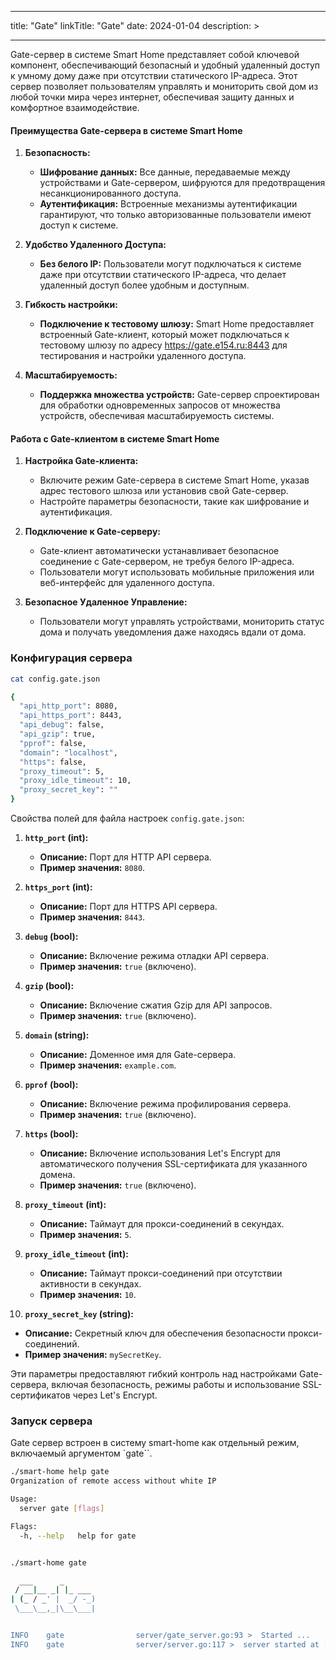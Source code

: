 
---
title: "Gate"
linkTitle: "Gate"
date: 2024-01-04
description: >
  
---

Gate-сервер в системе Smart Home представляет собой ключевой компонент, обеспечивающий безопасный и удобный удаленный доступ к умному дому даже при отсутствии статического IP-адреса. Этот сервер позволяет пользователям управлять и мониторить свой дом из любой точки мира через интернет, обеспечивая защиту данных и комфортное взаимодействие.

#### Преимущества Gate-сервера в системе Smart Home

1. **Безопасность:**
    - **Шифрование данных:** Все данные, передаваемые между устройствами и Gate-сервером, шифруются для предотвращения несанкционированного доступа.
    - **Аутентификация:** Встроенные механизмы аутентификации гарантируют, что только авторизованные пользователи имеют доступ к системе.

2. **Удобство Удаленного Доступа:**
    - **Без белого IP:** Пользователи могут подключаться к системе даже при отсутствии статического IP-адреса, что делает удаленный доступ более удобным и доступным.

3. **Гибкость настройки:**
    - **Подключение к тестовому шлюзу:** Smart Home предоставляет встроенный Gate-клиент, который может подключаться к тестовому шлюзу по адресу https://gate.e154.ru:8443 для тестирования и настройки удаленного доступа.

4. **Масштабируемость:**
    - **Поддержка множества устройств:** Gate-сервер спроектирован для обработки одновременных запросов от множества устройств, обеспечивая масштабируемость системы.

#### Работа с Gate-клиентом в системе Smart Home

1. **Настройка Gate-клиента:**
    - Включите режим Gate-сервера в системе Smart Home, указав адрес тестового шлюза или установив свой Gate-сервер.
    - Настройте параметры безопасности, такие как шифрование и аутентификация.

2. **Подключение к Gate-серверу:**
    - Gate-клиент автоматически устанавливает безопасное соединение с Gate-сервером, не требуя белого IP-адреса.
    - Пользователи могут использовать мобильные приложения или веб-интерфейс для удаленного доступа.

3. **Безопасное Удаленное Управление:**
    - Пользователи могут управлять устройствами, мониторить статус дома и получать уведомления даже находясь вдали от дома.

### Конфигурация сервера

```bash
cat config.gate.json

{
  "api_http_port": 8080,
  "api_https_port": 8443,
  "api_debug": false,
  "api_gzip": true,
  "pprof": false,
  "domain": "localhost",
  "https": false,
  "proxy_timeout": 5,
  "proxy_idle_timeout": 10,
  "proxy_secret_key": ""
}

```
Свойства полей для файла настроек `config.gate.json`:

1. **`http_port` (int):**
   - **Описание:** Порт для HTTP API сервера.
   - **Пример значения:** `8080`.

2. **`https_port` (int):**
   - **Описание:** Порт для HTTPS API сервера.
   - **Пример значения:** `8443`.

3. **`debug` (bool):**
   - **Описание:** Включение режима отладки API сервера.
   - **Пример значения:** `true` (включено).

4. **`gzip` (bool):**
   - **Описание:** Включение сжатия Gzip для API запросов.
   - **Пример значения:** `true` (включено).

5. **`domain` (string):**
   - **Описание:** Доменное имя для Gate-сервера.
   - **Пример значения:** `example.com`.

6. **`pprof` (bool):**
   - **Описание:** Включение режима профилирования сервера.
   - **Пример значения:** `true` (включено).

7. **`https` (bool):**
   - **Описание:** Включение использования Let's Encrypt для автоматического получения SSL-сертификата для указанного домена.
   - **Пример значения:** `true` (включено).

8. **`proxy_timeout` (int):**
   - **Описание:** Таймаут для прокси-соединений в секундах.
   - **Пример значения:** `5`.

9. **`proxy_idle_timeout` (int):**
   - **Описание:** Таймаут прокси-соединений при отсутствии активности в секундах.
   - **Пример значения:** `10`.

10. **`proxy_secret_key` (string):**
   - **Описание:** Секретный ключ для обеспечения безопасности прокси-соединений.
   - **Пример значения:** `mySecretKey`.

Эти параметры предоставляют гибкий контроль над настройками Gate-сервера, включая безопасность, режимы работы и использование SSL-сертификатов через Let's Encrypt.

### Запуск сервера

Gate сервер встроен в систему smart-home как отдельный режим, включаемый аргументом `gate``.

```bash
./smart-home help gate
Organization of remote access without white IP

Usage:
  server gate [flags]

Flags:
  -h, --help   help for gate


./smart-home gate

  ___      _
 / __|__ _| |_ ___
| (_ / _' |  _/ -_)
 \___\__,_|\__\___|


INFO	gate            	server/gate_server.go:93 >	Started ...
INFO	gate            	server/server.go:117 >	server started at :8080
```

